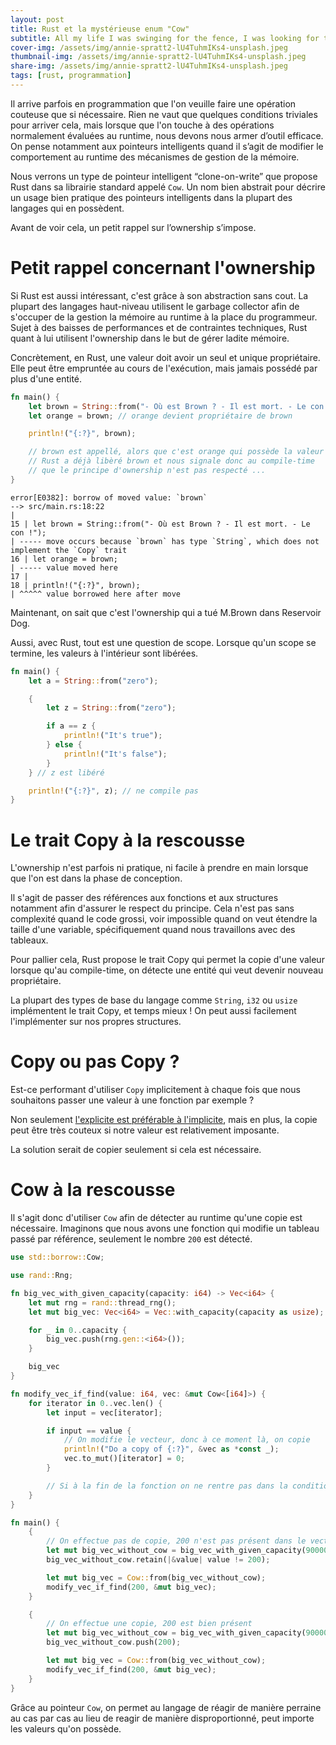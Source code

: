 ```yaml
---
layout: post
title: Rust et la mystérieuse enum "Cow"
subtitle: All my life I was swinging for the fence, I was looking for the triple, Never playing good defense
cover-img: /assets/img/annie-spratt2-lU4TuhmIKs4-unsplash.jpeg
thumbnail-img: /assets/img/annie-spratt2-lU4TuhmIKs4-unsplash.jpeg
share-img: /assets/img/annie-spratt2-lU4TuhmIKs4-unsplash.jpeg
tags: [rust, programmation]
---
```


Il arrive parfois en programmation que l'on veuille faire une opération couteuse que si nécessaire. Rien ne vaut que quelques conditions triviales pour arriver cela, mais lorsque que l'on touche à des opérations normalement évaluées au runtime, nous devons nous armer d’outil efficace. On pense notamment aux pointeurs intelligents quand il s’agit de modifier le comportement au runtime des mécanismes de gestion de la mémoire.

Nous verrons un type de pointeur intelligent “clone-on-write” que propose Rust dans sa librairie standard appelé `Cow`. Un nom bien abstrait pour décrire un usage bien pratique des pointeurs intelligents dans la plupart des langages qui en possèdent.

Avant de voir cela, un petit rappel sur l’ownership s’impose.

# Petit rappel concernant l'ownership

Si Rust est aussi intéressant, c'est grâce à son abstraction sans cout. La plupart des langages haut-niveau utilisent le garbage collector afin de s'occuper de la gestion la mémoire au runtime à la place du programmeur. Sujet à des baisses de performances et de contraintes techniques, Rust quant à lui utilisent l'ownership dans le but de gérer ladite mémoire.

Concrètement, en Rust, une valeur doit avoir un seul et unique propriétaire. Elle peut être empruntée au cours de l'exécution, mais jamais possédé par plus d'une entité.

```rust
fn main() {
    let brown = String::from("- Où est Brown ? - Il est mort. - Le con !");
    let orange = brown; // orange devient propriétaire de brown

    println!("{:?}", brown);

    // brown est appellé, alors que c'est orange qui possède la valeur de brown.
    // Rust a déjà libèré brown et nous signale donc au compile-time
    // que le principe d'ownership n'est pas respecté ...
}
```

```
error[E0382]: borrow of moved value: `brown`
--> src/main.rs:18:22
|
15 | let brown = String::from("- Où est Brown ? - Il est mort. - Le con !");
| ----- move occurs because `brown` has type `String`, which does not implement the `Copy` trait
16 | let orange = brown;
| ----- value moved here
17 |
18 | println!("{:?}", brown);
| ^^^^^ value borrowed here after move
```

Maintenant, on sait que c'est l'ownership qui a tué M.Brown dans Reservoir Dog.

Aussi, avec Rust, tout est une question de scope. Lorsque qu'un scope se termine, les valeurs à l'intérieur sont libérées.

```rust
fn main() {
    let a = String::from("zero");

    {
        let z = String::from("zero");

        if a == z {
            println!("It's true");
        } else {
            println!("It's false");
        }
    } // z est libéré

    println!("{:?}", z); // ne compile pas
}
```

# Le trait Copy à la rescousse

L'ownership n'est parfois ni pratique, ni facile à prendre en main lorsque que l'on est dans la phase de conception.

Il s'agit de passer des références aux fonctions et aux structures notamment afin d'assurer le respect du principe. Cela n'est pas sans complexité quand le code grossi, voir impossible quand on veut étendre la taille d'une variable, spécifiquement quand nous travaillons avec des tableaux.

Pour pallier cela, Rust propose le trait Copy qui permet la copie d'une valeur lorsque qu'au compile-time, on détecte une entité qui veut devenir nouveau propriétaire.

La plupart des types de base du langage comme `String`, `i32` ou `usize` implémentent le trait Copy, et temps mieux ! On peut aussi facilement l'implémenter sur nos propres structures.

# Copy ou pas Copy ?

Est-ce performant d'utiliser `Copy` implicitement à chaque fois que nous souhaitons passer une valeur à une fonction par exemple ?

Non seulement [l'explicite est préférable à l'implicite](https://peps.python.org/pep-0020/#the-zen-of-python), mais en plus, la copie peut être très couteux si notre valeur est relativement imposante.

La solution serait de copier seulement si cela est nécessaire.

# Cow à la rescousse

Il s'agit donc d'utiliser `Cow` afin de détecter au runtime qu'une copie est nécessaire.
Imaginons que nous avons une fonction qui modifie un tableau passé par référence, seulement le nombre `200` est détecté.

```rust
use std::borrow::Cow;

use rand::Rng;

fn big_vec_with_given_capacity(capacity: i64) -> Vec<i64> {
    let mut rng = rand::thread_rng();
    let mut big_vec: Vec<i64> = Vec::with_capacity(capacity as usize);

    for _ in 0..capacity {
        big_vec.push(rng.gen::<i64>());
    }

    big_vec
}

fn modify_vec_if_find(value: i64, vec: &mut Cow<[i64]>) {
    for iterator in 0..vec.len() {
        let input = vec[iterator];

        if input == value {
            // On modifie le vecteur, donc à ce moment là, on copie
            println!("Do a copy of {:?}", &vec as *const _);
            vec.to_mut()[iterator] = 0;
        }

        // Si à la fin de la fonction on ne rentre pas dans la condition, on ne copie pas.
    }
}

fn main() {
    {
        // On effectue pas de copie, 200 n'est pas présent dans le vecteur
        let mut big_vec_without_cow = big_vec_with_given_capacity(90000);
        big_vec_without_cow.retain(|&value| value != 200);

        let mut big_vec = Cow::from(big_vec_without_cow);
        modify_vec_if_find(200, &mut big_vec);
    }

    {
        // On effectue une copie, 200 est bien présent
        let mut big_vec_without_cow = big_vec_with_given_capacity(90000);
        big_vec_without_cow.push(200);

        let mut big_vec = Cow::from(big_vec_without_cow);
        modify_vec_if_find(200, &mut big_vec);
    }
}
```

Grâce au pointeur `Cow`, on permet au langage de réagir de manière perraine au cas par cas au lieu de reagir de manière disproportionné, peut importe les valeurs qu'on possède.
